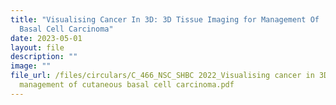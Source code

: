 ```yaml
---
title: "Visualising Cancer In 3D: 3D Tissue Imaging for Management Of  Cutaneous
  Basal Cell Carcinoma"
date: 2023-05-01
layout: file
description: ""
image: ""
file_url: /files/circulars/C_466_NSC_SHBC 2022_Visualising cancer in 3D Tissue Imaging for
  management of cutaneous basal cell carcinoma.pdf
---
```

